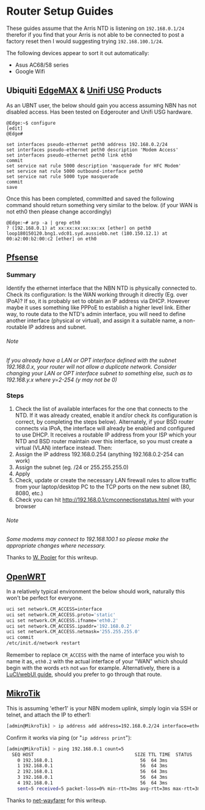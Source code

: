 # Router Setup Guides
These guides assume that the Arris NTD is listening on `192.168.0.1/24` therefor if you find that your Arris is not able to be connected to post a factory reset then I would suggesting trying `192.168.100.1/24`.

The following devices appear to sort it out automatically:
  * Asus AC68/58 series
  * Google Wifi

## Ubiquiti [EdgeMAX](https://www.ui.com/products/#edgemax) & [Unifi USG](https://www.ui.com/products/#unifi) Products
As an UBNT user, the below should gain you access assuming NBN has not disabled access. Has been tested on Edgerouter and Unifi USG hardware.
```
@Edge:~$ configure
[edit]
@Edge#

set interfaces pseudo-ethernet peth0 address 192.168.0.2/24
set interfaces pseudo-ethernet peth0 description 'Modem Access'
set interfaces pseudo-ethernet peth0 link eth0
commit
set service nat rule 5000 description 'masquerade for HFC Modem'
set service nat rule 5000 outbound-interface peth0
set service nat rule 5000 type masquerade
commit
save
```
Once this has been completed, committed and saved the following command should return something very similar to the below. (if your WAN is not eth0 then please change accordingly)
```
@Edge:~# arp -a | grep eth0
? (192.168.0.1) at xx:xx:xx:xx:xx:xx [ether] on peth0
loop180150120.bng1.vdc01.syd.aussiebb.net (180.150.12.1) at 00:a2:00:b2:00:c2 [ether] on eth0
```

## [Pfsense](https://www.pfsense.org/)
### Summary
Identify the ethernet interface that the NBN NTD is physically connected to. Check its configuration: Is the WAN working through it directly (Eg. over IPoA)? If so, it is probably set to obtain an IP address via DHCP. However maybe it uses something like PPPoE to establish a higher level link. Either way, to route data to the NTD's admin interface, you will need to define another interface (physical or virtual), and assign it a suitable name, a non-routable IP address and subnet.

###### Note
*If you already have a LAN or OPT interface defined with the subnet 192.168.0.x, your router will not allow a duplicate network. Consider changing your LAN or OPT interface subnet to something else, such as to 192.168.y.x where y=2-254 (y may not be 0)*

### Steps
1. Check the list of available interfaces for the one that connects to the NTD. If it was already created, enable it and/or check its configuration is correct, by completing the steps below). Alternately, if your BSD router connects via IPoA, the interface will already be enabled and configured to use DHCP. It receives a routable IP address from your ISP which your NTD and BSD router maintain over this interface, so you must create a virtual (VLAN) interface instead. Then:
2. Assign the IP address 192.168.0.254 (anything 192.168.0.2-254 can work)
3. Assign the subnet (eg. /24 or 255.255.255.0)
4. Apply
5. Check, update or create the necessary LAN firewall rules to allow traffic from your laptop/desktop PC to the TCP ports on the new subnet (80, 8080, etc.)
6. Check you can hit http://192.168.0.1/cmconnectionstatus.html with your browser

###### Note
*Some modems may connect to 192.168.100.1 so please make the appropriate changes where necessary.*

Thanks to [W. Pooler](https://forums.whirlpool.net.au/user/58958 "W. Pooler") for this writeup.

## [OpenWRT](https://openwrt.org)
In a relatively typical environment the below should work, naturally this won't be perfect for everyone.
```bash
uci set network.CM_ACCESS=interface
uci set network.CM_ACCESS.proto='static'
uci set network.CM_ACCESS.ifname='eth0.2'
uci set network.CM_ACCESS.ipaddr='192.168.0.2'
uci set network.CM_ACCESS.netmask='255.255.255.0'
uci commit
/etc/init.d/network restart
```
Remember to replace `CM_ACCESS` with the name of interface you wish to name it as, `eth0.2` with the actual interface of your "WAN" which should begin with the words `eth` not `wan` for example. Alternatively, there is a [LuCI/webUI guide](https://simplebeian.wordpress.com/2014/03/12/accessing-your-modem-from-openwrt-router/), should you prefer to go through that route.

## [MikroTik](https://mikrotik.com/)
This is assuming 'ether1' is your NBN modem uplink, simply login via SSH or telnet, and attach the IP to ether1:

```bash
[admin@MikroTik] > ip address add address=192.168.0.2/24 interface=ether1 network=192.168.0.0
```

Confirm it works via ping (or "`ip address print`"):
```bash
[admin@MikroTik] > ping 192.168.0.1 count=5
  SEQ HOST                                     SIZE TTL TIME  STATUS
    0 192.168.0.1                                56  64 3ms
    1 192.168.0.1                                56  64 3ms
    2 192.168.0.1                                56  64 3ms
    3 192.168.0.1                                56  64 3ms
    4 192.168.0.1                                56  64 3ms
    sent=5 received=5 packet-loss=0% min-rtt=3ms avg-rtt=3ms max-rtt=3ms
```

Thanks to [net-wayfarer](https://github.com/net-wayfarer) for this writeup.
